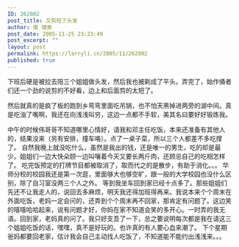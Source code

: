 ```yaml
---
ID: 262802
post_title: 又剪短了头发
author: 南 靖男
post_date: 2005-11-25 23:23:49
post_excerpt: ""
layout: post
permalink: https://larryli.cn/2005/11/262802
published: true
---
```

下班后硬是被拉去陪三个姐姐做头发，然后我也被剃成了平头。弄完了，始作俑者们还一个劲的说剪的不好看，边上和后面剪的太短了。
<!--more-->然后就真的是疯了板的跑到乡弯弯里面吃吊锅，也不怕天黑掉进两旁的湖中间。真是吃油了嘴啊，我还在向浅浅叫穷，这边一点都不手软，美其名曰要好好锻炼我。
中午的时候伟哥哥不知道哪里心情好，请我和邓主任吃饭，本来还准备有其他人的，结果没来（另有安排，撞车咯）。点了一桌子菜，所以三个人都差不多吃撑了。
自然我晚上就没吃什么，虽然是我出的钱，还是唯一的男生，吃的却是最少。姐姐们一边大快朵颐一边叫嚷着今天又要长两斤肉，还顾忌自己的吃相怎样了。
吃完饭预定的打牌节目都被取消了，取而代之的是散步，有助于消化。。。
华师分校的校园我还是第一次逛，里面够大也够空旷，跟一般的大学校园也没什么区别，除了自习室没两三个人之外。
等到我坐车回到家已经十点多了。那些姐姐们先还不让我走人的，说回去多麻烦，明天我还得加班得再来。我说本来个个周末在外面吃饭，老妈一定会问的，还弄到个个周末再不回家，那肯定有问题了。这边笑的嘻嘻哈哈起来，说有问题才好，你妈在家不知道会笑的多开心。一时弄的我无语。回到家，老妈真的问了。我只好支吾了一下，总之要说明每次都是我在请这三个姐姐吃饭的话，嘿嘿，真不是好玩的。也许真的有人要心血来潮了。
下个星期爸妈都要回老家，估计我会自己主动找人吃饭了，不知道能不能约出浅浅来。。。